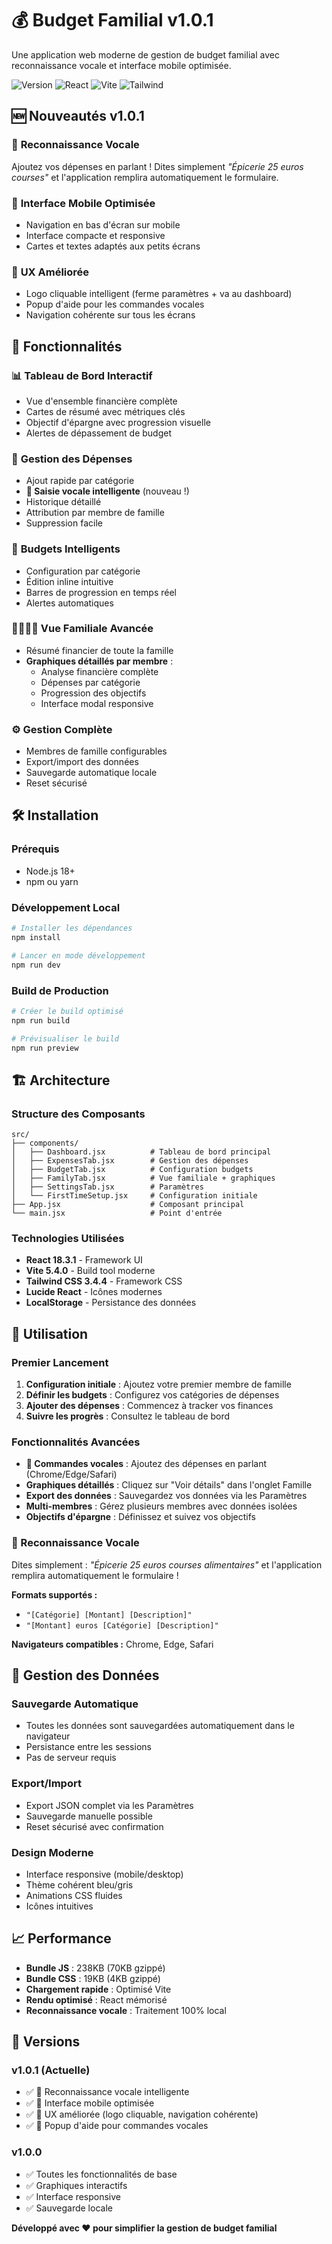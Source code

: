# 💰 Budget Familial v1.0.1

Une application web moderne de gestion de budget familial avec reconnaissance vocale et interface mobile optimisée.

![Version](https://img.shields.io/badge/version-1.0.1-blue.svg)
![React](https://img.shields.io/badge/React-18.3.1-61dafb.svg)
![Vite](https://img.shields.io/badge/Vite-5.4.0-646cff.svg)
![Tailwind](https://img.shields.io/badge/Tailwind-3.4.4-38bdf8.svg)

## 🆕 Nouveautés v1.0.1

### 🎤 **Reconnaissance Vocale**
Ajoutez vos dépenses en parlant ! Dites simplement *"Épicerie 25 euros courses"* et l'application remplira automatiquement le formulaire.

### 📱 **Interface Mobile Optimisée**
- Navigation en bas d'écran sur mobile
- Interface compacte et responsive
- Cartes et textes adaptés aux petits écrans

### 🎯 **UX Améliorée**
- Logo cliquable intelligent (ferme paramètres + va au dashboard)
- Popup d'aide pour les commandes vocales
- Navigation cohérente sur tous les écrans

## 🚀 Fonctionnalités

### 📊 **Tableau de Bord Interactif**
- Vue d'ensemble financière complète
- Cartes de résumé avec métriques clés
- Objectif d'épargne avec progression visuelle
- Alertes de dépassement de budget

### 💸 **Gestion des Dépenses**
- Ajout rapide par catégorie
- **🎤 Saisie vocale intelligente** (nouveau !)
- Historique détaillé
- Attribution par membre de famille
- Suppression facile

### 🎯 **Budgets Intelligents**
- Configuration par catégorie
- Édition inline intuitive
- Barres de progression en temps réel
- Alertes automatiques

### 👨‍👩‍👧‍👦 **Vue Familiale Avancée**
- Résumé financier de toute la famille
- **Graphiques détaillés par membre** :
  - Analyse financière complète
  - Dépenses par catégorie
  - Progression des objectifs
  - Interface modal responsive

### ⚙️ **Gestion Complète**
- Membres de famille configurables
- Export/import des données
- Sauvegarde automatique locale
- Reset sécurisé

## 🛠️ Installation

### Prérequis
- Node.js 18+
- npm ou yarn

### Développement Local
```bash
# Installer les dépendances
npm install

# Lancer en mode développement
npm run dev
```

### Build de Production
```bash
# Créer le build optimisé
npm run build

# Prévisualiser le build
npm run preview
```

## 🏗️ Architecture

### Structure des Composants
```
src/
├── components/
│   ├── Dashboard.jsx          # Tableau de bord principal
│   ├── ExpensesTab.jsx        # Gestion des dépenses
│   ├── BudgetTab.jsx          # Configuration budgets
│   ├── FamilyTab.jsx          # Vue familiale + graphiques
│   ├── SettingsTab.jsx        # Paramètres
│   └── FirstTimeSetup.jsx     # Configuration initiale
├── App.jsx                    # Composant principal
└── main.jsx                   # Point d'entrée
```

### Technologies Utilisées
- **React 18.3.1** - Framework UI
- **Vite 5.4.0** - Build tool moderne
- **Tailwind CSS 3.4.4** - Framework CSS
- **Lucide React** - Icônes modernes
- **LocalStorage** - Persistance des données

## 📱 Utilisation

### Premier Lancement
1. **Configuration initiale** : Ajoutez votre premier membre de famille
2. **Définir les budgets** : Configurez vos catégories de dépenses
3. **Ajouter des dépenses** : Commencez à tracker vos finances
4. **Suivre les progrès** : Consultez le tableau de bord

### Fonctionnalités Avancées
- **🎤 Commandes vocales** : Ajoutez des dépenses en parlant (Chrome/Edge/Safari)
- **Graphiques détaillés** : Cliquez sur "Voir détails" dans l'onglet Famille
- **Export des données** : Sauvegardez vos données via les Paramètres
- **Multi-membres** : Gérez plusieurs membres avec données isolées
- **Objectifs d'épargne** : Définissez et suivez vos objectifs

### 🎤 Reconnaissance Vocale
Dites simplement : *"Épicerie 25 euros courses alimentaires"* et l'application remplira automatiquement le formulaire !

**Formats supportés :**
- `"[Catégorie] [Montant] [Description]"`
- `"[Montant] euros [Catégorie] [Description]"`

**Navigateurs compatibles :** Chrome, Edge, Safari

## 💾 Gestion des Données

### Sauvegarde Automatique
- Toutes les données sont sauvegardées automatiquement dans le navigateur
- Persistance entre les sessions
- Pas de serveur requis

### Export/Import
- Export JSON complet via les Paramètres
- Sauvegarde manuelle possible
- Reset sécurisé avec confirmation

### Design Moderne
- Interface responsive (mobile/desktop)
- Thème cohérent bleu/gris
- Animations CSS fluides
- Icônes intuitives

## 📈 Performance

- **Bundle JS** : 238KB (70KB gzippé)
- **Bundle CSS** : 19KB (4KB gzippé)
- **Chargement rapide** : Optimisé Vite
- **Rendu optimisé** : React mémorisé
- **Reconnaissance vocale** : Traitement 100% local

## 🔄 Versions

### v1.0.1 (Actuelle)
- ✅ 🎤 Reconnaissance vocale intelligente
- ✅ 📱 Interface mobile optimisée
- ✅ 🎯 UX améliorée (logo cliquable, navigation cohérente)
- ✅ 🎨 Popup d'aide pour commandes vocales

### v1.0.0
- ✅ Toutes les fonctionnalités de base
- ✅ Graphiques interactifs
- ✅ Interface responsive
- ✅ Sauvegarde locale

**Développé avec ❤️ pour simplifier la gestion de budget familial**

